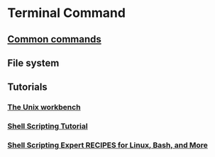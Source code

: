# Terminal Command
## [Common commands](https://github.com/Guannan-Shen/Tutorial/blob/R/Linux_Bash/Unix_bashshell.md)
## File system
## Tutorials
### [The Unix workbench](https://seankross.com/the-unix-workbench/)
### [Shell Scripting Tutorial](https://www.shellscript.sh/index.html)
### [Shell Scripting Expert RECIPES for Linux, Bash, and More](http://index-of.es/OS/Shell%20Scripting%20Expert%20Recipes%20for%20Linux,%20Bash,%20And%20More.pdf)

